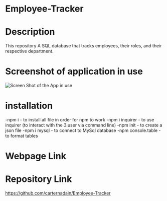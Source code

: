 # Employee-Tracker



# Description 
This repository A SQL database that tracks employees, their roles, and their respective department.




# Screenshot of application in use
![Screen Shot of the App in use](/assets/images/front-page.png)


# installation
-npm i - to install all file in order for npm to work
-npm i inquirer - to use inquirer (to interact with the 3.user via command line)
-npm init - to create a json file
-npm i mysql - to connect to MySql database
-npm console.table - to format tables



# Webpage Link 



# Repository Link
https://github.com/carternadain/Employee-Tracker

